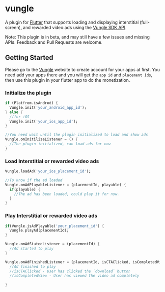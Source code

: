 # vungle

A plugin for [Flutter](https://fluter.io) that supports loading and displaying interstitial (full-screen), and rewarded video ads using the [Vungle SDK API](https://vungle.com/vungle-sdk/).

Note: This plugin is in beta, and may still have a few issues and missing APIs. Feedback and Pull Requests are welcome.

## Getting Started

Please go to the [Vungle](https://www.vungle.com) website to create account for your apps at first. You need add your apps there and you will get the ```app id``` and ```placement ids```, then use this plugin in your flutter app to do the monetization.

### Initialize the plugin

```dart
if (Platfrom.isAndrod) {
  Vungle.init('your_android_app_id');
} else {
  //for iOS
  Vungle.init('your_ios_app_id');
}

//You need wait until the plugin initialized to load and show ads
Vungle.onInitilizeListener = () {
  //The plugin initialized, can load ads for now
}

```

### Load Interstitial or rewarded video ads
```dart
Vungle.loadAd('your_ios_placement_id');

//To know if the ad loaded
Vungle.onAdPlayableListener = (placementId, playable) {
  if(playable) {
    //The ad has been loaded, could play it for now.
  }
}
```

### Play Interstitial or rewarded video ads
```dart
if(Vungle.isAdPlayable('your_placement_id') {
  Vungle.playAd(placementId);
}

Vungle.onAdStatedListener = (placementId) {
  //Ad started to play  
}

Vungle.onAdFinishedListener = (placementId, isCTAClicked, isCompletedView) {
  //Ad finished to play
  //isCTAClicked - User has clicked the `download` button
  //isCompletedView - User has viewed the video ad completely
  
}
```

